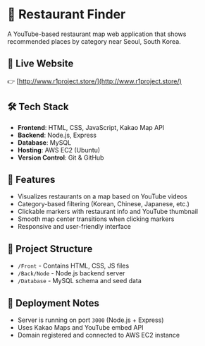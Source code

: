 # 🍱 Restaurant Finder

A YouTube-based restaurant map web application that shows recommended places by category near Seoul, South Korea.

## 🔗 Live Website  
👉 [http://www.r1project.store/](http://www.r1project.store/)

## 🛠 Tech Stack  
- **Frontend**: HTML, CSS, JavaScript, Kakao Map API  
- **Backend**: Node.js, Express  
- **Database**: MySQL  
- **Hosting**: AWS EC2 (Ubuntu)  
- **Version Control**: Git & GitHub

## 📌 Features  
- Visualizes restaurants on a map based on YouTube videos  
- Category-based filtering (Korean, Chinese, Japanese, etc.)  
- Clickable markers with restaurant info and YouTube thumbnail  
- Smooth map center transitions when clicking markers  
- Responsive and user-friendly interface

## 📂 Project Structure  
- `/Front` - Contains HTML, CSS, JS files  
- `/Back/Node` - Node.js backend server  
- `/Database` - MySQL schema and seed data

## 🚧 Deployment Notes  
- Server is running on port `3000` (Node.js + Express)  
- Uses Kakao Maps and YouTube embed API  
- Domain registered and connected to AWS EC2 instance

